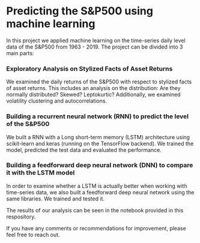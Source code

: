 # Predicting the S&P500 using machine learning
In this project we applied machine learning on the time-series daily level data of the S&P500 from 1963 - 2019. 
The project can be divided into 3 main parts: 
### Exploratory Analysis on Stylized Facts of Asset Returns
We examined the daily returns of the S&P500 with respect to stylized facts of asset returns. This includes an analysis on the distribution: Are they normally distributed? Skewed? Leptokurtic? Additionally, we examined volatility clustering and autocorrelations. 

### Building a recurrent neural network (RNN) to predict the level of the S&P500
We built a RNN with a Long short-term memory (LSTM) architecture using scikit-learn and keras (running on the TensorFlow backend). We trained the model, predicted the test data and evaluated the performance. 

### Building a feedforward deep neural network (DNN) to compare it with the LSTM model
In order to examine whether a LSTM is actually better when working with time-series data, we also built a feedforward deep neural network using the same libraries. We trained and tested it.

The results of our analysis can be seen in the notebook provided in this respository. 

If you have any comments or recommendations for improvement, please feel free to reach out. 


